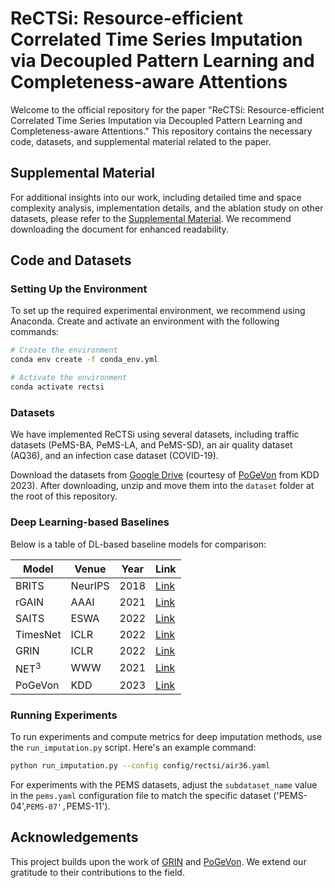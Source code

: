 
# ReCTSi: Resource-efficient Correlated Time Series Imputation via Decoupled Pattern Learning and Completeness-aware Attentions

Welcome to the official repository for the paper "ReCTSi: Resource-efficient Correlated Time Series Imputation via Decoupled Pattern Learning and Completeness-aware Attentions." This repository contains the necessary code, datasets, and supplemental material related to the paper.

## Supplemental Material

For additional insights into our work, including detailed time and space complexity analysis, implementation details, and the ablation study on other datasets, please refer to the [Supplemental Material](Appendix.pdf). We recommend downloading the document for enhanced readability.

## Code and Datasets

### Setting Up the Environment

To set up the required experimental environment, we recommend using Anaconda. Create and activate an environment with the following commands:

```bash
# Create the environment
conda env create -f conda_env.yml

# Activate the environment
conda activate rectsi
```

### Datasets

We have implemented ReCTSi using several datasets, including traffic datasets (PeMS-BA, PeMS-LA, and PeMS-SD), an air quality dataset (AQ36), and an infection case dataset (COVID-19).

Download the datasets from [Google Drive](https://drive.google.com/file/d/1kmY2MMlga1ryasGsAHXslKNI3F2l19IT/) (courtesy of [PoGeVon](https://github.com/Derek-Wds/PoGeVon/) from KDD 2023). After downloading, unzip and move them into the `dataset` folder at the root of this repository.

### Deep Learning-based Baselines

Below is a table of DL-based baseline models for comparison:

| Model    | Venue   | Year | Link                                                  |
|----------|---------|------|-------------------------------------------------------|
| BRITS    | NeurIPS | 2018 | [Link](https://dl.acm.org/doi/10.5555/3327757.3327783)               |
| rGAIN    | AAAI    | 2021 | [Link](https://ojs.aaai.org/index.php/AAAI/article/view/17086)        |
| SAITS    | ESWA    | 2022 | [Link](https://www.sciencedirect.com/science/article/pii/S0957417423001203)    |
| TimesNet | ICLR    | 2022 | [Link](https://openreview.net/pdf?id=ju_Uqw384Oq)    |
| GRIN     | ICLR    | 2022 | [Link](https://openreview.net/pdf?id=kOu3-S3wJ7)       |
| NET<sup>3</sup>   | WWW     | 2021 | [Link](https://dl.acm.org/doi/10.1145/3442381.3449969) |
| PoGeVon  | KDD     | 2023 | [Link](https://dl.acm.org/doi/10.1145/3580305.3599444)            |

### Running Experiments

To run experiments and compute metrics for deep imputation methods, use the `run_imputation.py` script. Here's an example command:

```bash
python run_imputation.py --config config/rectsi/air36.yaml
```

For experiments with the PEMS datasets, adjust the `subdataset_name` value in the `pems.yaml` configuration file to match the specific dataset ('PEMS-04',`PEMS-07',`PEMS-11').

## Acknowledgements

This project builds upon the work of [GRIN](https://github.com/Graph-Machine-Learning-Group/grin) and [PoGeVon](https://github.com/Derek-Wds/PoGeVon/). We extend our gratitude to their contributions to the field.
